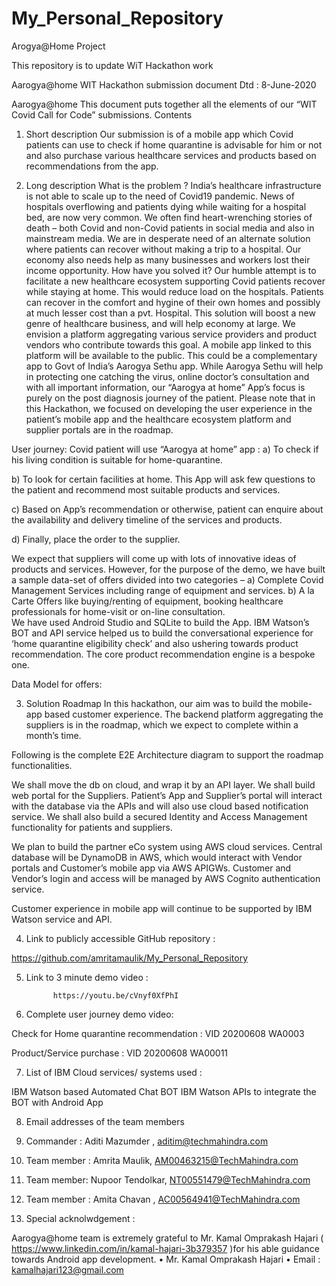 # My_Personal_Repository
Arogya@Home Project

This repository is to update WiT Hackathon work

Aarogya@home WIT Hackathon submission document
Dtd : 8-June-2020

Aarogya@home
This document puts together all the elements of our “WIT Covid Call for Code” submissions. 
Contents
1.	Short description
Our submission is of a mobile app which Covid patients can use to check if home quarantine is advisable for him or not and also purchase various healthcare services and products based on recommendations from the app. 

2.	Long description
What is the problem ? 
India’s healthcare infrastructure is not able to scale up to the need of Covid19 pandemic. News of hospitals overflowing and patients dying while waiting for a hospital bed, are now very common. We often find heart-wrenching stories of death – both Covid and non-Covid patients in social media and also in mainstream media. We are in desperate need of an alternate solution where patients can recover without making a trip to a hospital. 
Our economy also needs help as many businesses and workers lost their income opportunity. 
How have you solved it? 
Our humble attempt is to facilitate a new healthcare ecosystem supporting Covid patients recover while staying at home. 
This would reduce load on the hospitals. Patients can recover in the comfort and hygine of their own homes and possibly at much lesser cost than a pvt. Hospital. This solution will boost a new genre of healthcare business, and will help economy at large.
We envision a platform aggregating various service providers and product vendors who contribute towards this goal. A mobile app linked to this platform will be available to the public. This could be a complementary app to Govt of India’s Aarogya Sethu app. While Aarogya Sethu will help in protecting one catching the virus, online doctor’s consultation and with all important information, our “Aarogya at home” App’s focus is purely on the post diagnosis journey of the patient. 
Please note that in this Hackathon, we focused on developing the user experience in the patient’s mobile app and the healthcare ecosystem platform and supplier portals are in the roadmap. 



 
User journey: 
Covid patient will use “Aarogya at home” app :
a)	To check if his living condition is suitable for home-quarantine.  






b)	To look for certain facilities at home. This App will ask few questions to the patient and recommend most suitable products and services. 
 
 
c)	Based on App’s recommendation or otherwise, patient can enquire about the availability and delivery timeline of the services and products.
 

 
d)	Finally, place the order to the supplier. 
 
 
 
We expect that suppliers will come up with lots of innovative ideas of products and services. 
However, for the purpose of the demo, we have built a sample data-set of offers divided into two categories –
a)	Complete Covid Management Services including range of equipment and services. 
b)	A la Carte Offers like buying/renting of equipment, booking healthcare professionals for home-visit or on-line consultation.  
We have used Android Studio and SQLite to build the App. IBM Watson’s BOT and API service helped us to build the conversational experience for ‘home quarantine eligibility check’ and also ushering towards product recommendation. The core product recommendation engine is a bespoke one. 

Data Model for offers:
 





3.	Solution Roadmap
In this hackathon, our aim was to build the mobile-app based customer experience. The backend platform aggregating the suppliers is in the roadmap, which we expect to complete within a month’s time. 

Following is the complete E2E Architecture diagram to support the roadmap functionalities. 


 


We shall move the db on cloud, and wrap it by an API layer. We shall build web portal for the Suppliers. 
Patient’s App and Supplier’s portal will interact with the database via the APIs and will also use cloud based notification service. 
We shall also build a secured Identity and Access Management functionality for patients and suppliers.   

We plan to build the partner eCo system using AWS cloud services.  Central database will be DynamoDB in AWS, which would interact with Vendor portals and Customer’s mobile app via AWS APIGWs. 
Customer and Vendor’s login and access will be managed by AWS Cognito authentication service. 

Customer experience in mobile app will continue to be supported by IBM Watson service and API. 


4.	Link to publicly accessible GitHub repository :

https://github.com/amritamaulik/My_Personal_Repository

5.	Link to 3 minute demo video :

              https://youtu.be/cVnyf0XfPhI

6.	Complete user journey demo video:

Check for Home quarantine recommendation : 
VID 20200608 WA0003 

Product/Service purchase : 
VID 20200608 WA00011 


7.	List of IBM Cloud services/ systems used :

IBM Watson based Automated Chat BOT
IBM Watson APIs to integrate the BOT with Android App

8.	Email addresses of the team members

1.	Commander : Aditi Mazumder , aditim@techmahindra.com
2.	Team member : Amrita Maulik, AM00463215@TechMahindra.com
3.	Team member: Nupoor Tendolkar, NT00551479@TechMahindra.com
4.	Team member : Amita Chavan , AC00564941@TechMahindra.com


9.	Special acknolwdgement : 

Aarogya@home team is extremely grateful to Mr. Kamal Omprakash Hajari ( https://www.linkedin.com/in/kamal-hajari-3b379357 )for his able guidance towards Android app development. 
•	Mr. Kamal Omprakash Hajari
•	Email : kamalhajari123@gmail.com
